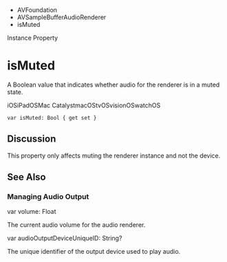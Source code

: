 

- AVFoundation
- AVSampleBufferAudioRenderer
-  isMuted 

Instance Property

# isMuted

A Boolean value that indicates whether audio for the renderer is in a muted state.

iOSiPadOSMac CatalystmacOStvOSvisionOSwatchOS

``` source
var isMuted: Bool { get set }
```

## Discussion

This property only affects muting the renderer instance and not the device.

## See Also

### Managing Audio Output

var volume: Float

The current audio volume for the audio renderer.

var audioOutputDeviceUniqueID: String?

The unique identifier of the output device used to play audio.

